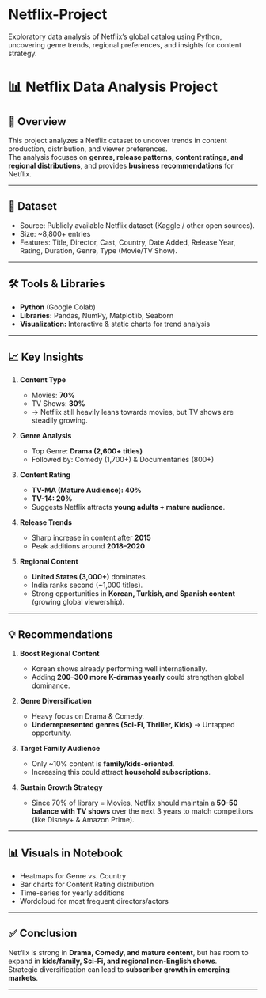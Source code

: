 
# Netflix-Project
Exploratory data analysis of Netflix’s global catalog using Python, uncovering genre trends, regional preferences, and insights for content strategy.
# 📊 Netflix Data Analysis Project

## 🔎 Overview
This project analyzes a Netflix dataset to uncover trends in content production, distribution, and viewer preferences.  
The analysis focuses on **genres, release patterns, content ratings, and regional distributions**, and provides **business recommendations** for Netflix.

---

## 📂 Dataset
- Source: Publicly available Netflix dataset (Kaggle / other open sources).  
- Size: ~8,800+ entries  
- Features: Title, Director, Cast, Country, Date Added, Release Year, Rating, Duration, Genre, Type (Movie/TV Show).  

---

## 🛠️ Tools & Libraries
- **Python** (Google Colab)
- **Libraries:** Pandas, NumPy, Matplotlib, Seaborn
- **Visualization:** Interactive & static charts for trend analysis

---

## 📈 Key Insights
1. **Content Type**
   - Movies: **70%**
   - TV Shows: **30%**
   - → Netflix still heavily leans towards movies, but TV shows are steadily growing.

2. **Genre Analysis**
   - Top Genre: **Drama (2,600+ titles)**
   - Followed by: Comedy (1,700+) & Documentaries (800+)

3. **Content Rating**
   - **TV-MA (Mature Audience): 40%**
   - **TV-14: 20%**
   - Suggests Netflix attracts **young adults + mature audience**.

4. **Release Trends**
   - Sharp increase in content after **2015**
   - Peak additions around **2018–2020**

5. **Regional Content**
   - **United States (3,000+)** dominates.
   - India ranks second (~1,000 titles).
   - Strong opportunities in **Korean, Turkish, and Spanish content** (growing global viewership).

---

## 💡 Recommendations
1. **Boost Regional Content**
   - Korean shows already performing well internationally.
   - Adding **200–300 more K-dramas yearly** could strengthen global dominance.

2. **Genre Diversification**
   - Heavy focus on Drama & Comedy.  
   - **Underrepresented genres (Sci-Fi, Thriller, Kids)** → Untapped opportunity.  

3. **Target Family Audience**
   - Only ~10% content is **family/kids-oriented**.  
   - Increasing this could attract **household subscriptions**.

4. **Sustain Growth Strategy**
   - Since 70% of library = Movies, Netflix should maintain a **50-50 balance with TV shows** over the next 3 years to match competitors (like Disney+ & Amazon Prime).

---

## 📊 Visuals in Notebook
- Heatmaps for Genre vs. Country  
- Bar charts for Content Rating distribution  
- Time-series for yearly additions  
- Wordcloud for most frequent directors/actors  

---

## ✅ Conclusion
Netflix is strong in **Drama, Comedy, and mature content**, but has room to expand in **kids/family, Sci-Fi, and regional non-English shows**.  
Strategic diversification can lead to **subscriber growth in emerging markets**.

---
  



